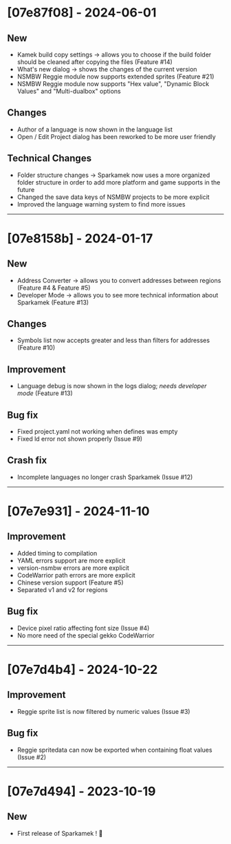 # [07e87f08] - 2024-06-01

## New
- Kamek build copy settings -> allows you to choose if the build folder should be cleaned after copying the files (Feature #14)
- What's new dialog -> shows the changes of the current version
- NSMBW Reggie module now supports extended sprites (Feature #21)
- NSMBW Reggie module now supports "Hex value", "Dynamic Block Values" and "Multi-dualbox" options

## Changes
- Author of a language is now shown in the language list
- Open / Edit Project dialog has been reworked to be more user friendly

## Technical Changes
- Folder structure changes -> Sparkamek now uses a more organized folder structure in order to add more platform and game supports in the future
- Changed the save data keys of NSMBW projects to be more explicit
- Improved the language warning system to find more issues

--------------------------------

# [07e8158b] - 2024-01-17

## New
- Address Converter -> allows you to convert addresses between regions (Feature #4 & Feature #5)
- Developer Mode -> allows you to see more technical information about Sparkamek (Feature #13)

## Changes
- Symbols list now accepts greater and less than filters for addresses (Feature #10)

## Improvement
- Language debug is now shown in the logs dialog; *needs developer mode* (Feature #13)

## Bug fix
- Fixed project.yaml not working when defines was empty
- Fixed ld error not shown properly (Issue #9)

## Crash fix
- Incomplete languages no longer crash Sparkamek (Issue #12)

--------------------------------

# [07e7e931] - 2024-11-10

## Improvement
- Added timing to compilation
- YAML errors support are more explicit
- version-nsmbw errors are more explicit
- CodeWarrior path errors are more explicit
- Chinese version support (Feature #5)
- Separated v1 and v2 for regions

## Bug fix
- Device pixel ratio affecting font size (Issue #4)
- No more need of the special gekko CodeWarrior

--------------------------------

# [07e7d4b4] - 2024-10-22

## Improvement
- Reggie sprite list is now filtered by numeric values (Issue #3)

## Bug fix
- Reggie spritedata can now be exported when containing float values (Issue #2)

--------------------------------

# [07e7d494] - 2023-10-19

## New
- First release of Sparkamek ! 🥳
